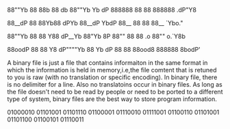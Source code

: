 ﻿88""Yb 88 88b 88    db    88""Yb Yb  dP     888888 88 88     888888 .dP"Y8

88\_\_dP 88 88Yb88   dPYb   88\_\_dP  YbdP      88\_\_   88 88     88\_\_   `Ybo."

88""Yb 88 88 Y88  dP\_\_Yb  88"Yb    8P       88""   88 88  .o 88""   o.`Y8b

88oodP 88 88  Y8 dP""""Yb 88  Yb  dP        88     88 88ood8 888888 8bodP'

A binary file is just a file that contains informaiton in the same format in which the information is held in memory,i.e,the file comtent that is retuned to you is raw (with no translation or specific encoding). In binary file, there is no delimiter for a line. Also no translatoins occur in binary files. As long as the file doesn't need to be read by people or need to be ported to a different type of system, binary files are the best way to store program information.

01000010 01101001 01101110 01100001 01110010 01111001  01100110 01101001 01101100 01100101 01110011
